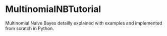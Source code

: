 # MultinomialNBTutorial
Multinomial Naive Bayes detailly explained with examples and implemented from scratch in Python.
